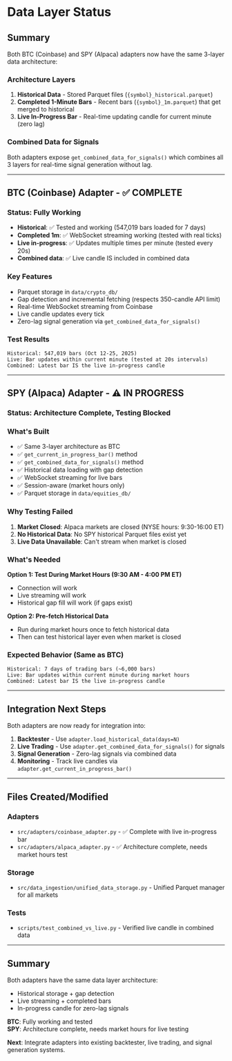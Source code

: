 # Data Layer Status

## Summary

Both BTC (Coinbase) and SPY (Alpaca) adapters now have the same 3-layer data architecture:

### Architecture Layers

1. **Historical Data** - Stored Parquet files (`{symbol}_historical.parquet`)
2. **Completed 1-Minute Bars** - Recent bars (`{symbol}_1m.parquet`) that get merged to historical
3. **Live In-Progress Bar** - Real-time updating candle for current minute (zero lag)

### Combined Data for Signals

Both adapters expose `get_combined_data_for_signals()` which combines all 3 layers for real-time signal generation without lag.

---

## BTC (Coinbase) Adapter - ✅ COMPLETE

### Status: Fully Working

- **Historical**: ✅ Tested and working (547,019 bars loaded for 7 days)
- **Completed 1m**: ✅ WebSocket streaming working (tested with real ticks)
- **Live in-progress**: ✅ Updates multiple times per minute (tested every 20s)
- **Combined data**: ✅ Live candle IS included in combined data

### Key Features

- Parquet storage in `data/crypto_db/`
- Gap detection and incremental fetching (respects 350-candle API limit)
- Real-time WebSocket streaming from Coinbase
- Live candle updates every tick
- Zero-lag signal generation via `get_combined_data_for_signals()`

### Test Results

```
Historical: 547,019 bars (Oct 12-25, 2025)
Live: Bar updates within current minute (tested at 20s intervals)
Combined: Latest bar IS the live in-progress candle
```

---

## SPY (Alpaca) Adapter - ⚠️ IN PROGRESS

### Status: Architecture Complete, Testing Blocked

### What's Built

- ✅ Same 3-layer architecture as BTC
- ✅ `get_current_in_progress_bar()` method
- ✅ `get_combined_data_for_signals()` method
- ✅ Historical data loading with gap detection
- ✅ WebSocket streaming for live bars
- ✅ Session-aware (market hours only)
- ✅ Parquet storage in `data/equities_db/`

### Why Testing Failed

1. **Market Closed**: Alpaca markets are closed (NYSE hours: 9:30-16:00 ET)
2. **No Historical Data**: No SPY historical Parquet files exist yet
3. **Live Data Unavailable**: Can't stream when market is closed

### What's Needed

**Option 1: Test During Market Hours (9:30 AM - 4:00 PM ET)**
- Connection will work
- Live streaming will work
- Historical gap fill will work (if gaps exist)

**Option 2: Pre-fetch Historical Data**
- Run during market hours once to fetch historical data
- Then can test historical layer even when market is closed

### Expected Behavior (Same as BTC)

```
Historical: 7 days of trading bars (~6,000 bars)
Live: Bar updates within current minute during market hours
Combined: Latest bar IS the live in-progress candle
```

---

## Integration Next Steps

Both adapters are now ready for integration into:

1. **Backtester** - Use `adapter.load_historical_data(days=N)`
2. **Live Trading** - Use `adapter.get_combined_data_for_signals()` for signals
3. **Signal Generation** - Zero-lag signals via combined data
4. **Monitoring** - Track live candles via `adapter.get_current_in_progress_bar()`

---

## Files Created/Modified

### Adapters
- `src/adapters/coinbase_adapter.py` - ✅ Complete with live in-progress bar
- `src/adapters/alpaca_adapter.py` - ✅ Architecture complete, needs market hours test

### Storage
- `src/data_ingestion/unified_data_storage.py` - Unified Parquet manager for all markets

### Tests
- `scripts/test_combined_vs_live.py` - Verified live candle in combined data

---

## Summary

Both adapters have the same data layer architecture:
- Historical storage + gap detection
- Live streaming + completed bars
- In-progress candle for zero-lag signals

**BTC**: Fully working and tested  
**SPY**: Architecture complete, needs market hours for live testing

**Next**: Integrate adapters into existing backtester, live trading, and signal generation systems.
